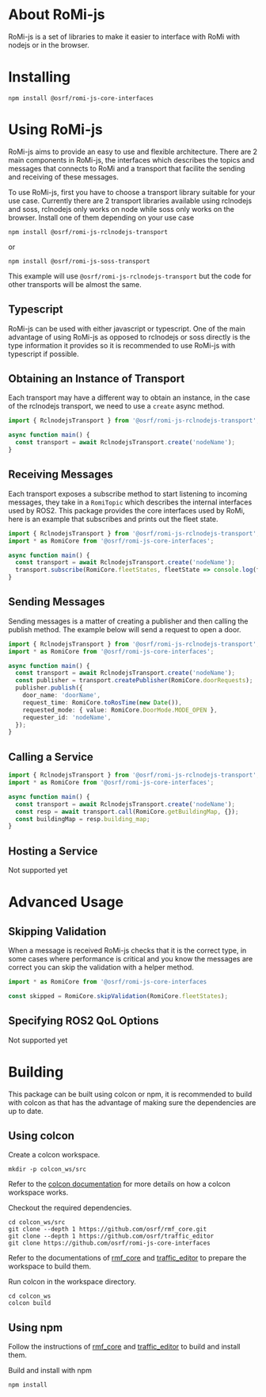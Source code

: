 # About RoMi-js

RoMi-js is a set of libraries to make it easier to interface with RoMi with nodejs or in the
browser.

# Installing

```
npm install @osrf/romi-js-core-interfaces
```

# Using RoMi-js

RoMi-js aims to provide an easy to use and flexible architecture. There are 2 main components in
RoMi-js, the interfaces which describes the topics and messages that connects to RoMi and a
transport that facilite the sending and receiving of these messages.

To use RoMi-js, first you have to choose a transport library suitable for your use case. Currently
there are 2 transport libraries available using rclnodejs and soss, rclnodejs only works on node
while soss only works on the browser. Install one of them depending on your use case

```
npm install @osrf/romi-js-rclnodejs-transport
```
or
```
npm install @osrf/romi-js-soss-transport
```

This example will use `@osrf/romi-js-rclnodejs-transport` but the code for other transports will be
almost the same.

## Typescript

RoMi-js can be used with either javascript or typescript. One of the main advantage of using RoMi-js
as opposed to rclnodejs or soss directly is the type information it provides so it is recommended to
use RoMi-js with typescript if possible.

## Obtaining an Instance of Transport

Each transport may have a different way to obtain an instance, in the case of the rclnodejs
transport, we need to use a `create` async method.

```ts
import { RclnodejsTransport } from '@osrf/romi-js-rclnodejs-transport';

async function main() {
  const transport = await RclnodejsTransport.create('nodeName');
}
```

## Receiving Messages

Each transport exposes a subscribe method to start listening to incoming messages, they take in a
`RomiTopic` which describes the internal interfaces used by ROS2. This package provides the core
interfaces used by RoMi, here is an example that subscribes and prints out the fleet state.

```ts
import { RclnodejsTransport } from '@osrf/romi-js-rclnodejs-transport';
import * as RomiCore from '@osrf/romi-js-core-interfaces';

async function main() {
  const transport = await RclnodejsTransport.create('nodeName');
  transport.subscribe(RomiCore.fleetStates, fleetState => console.log(fleetState));
}
```

## Sending Messages

Sending messages is a matter of creating a publisher and then calling the publish method. The
example below will send a request to open a door.

```ts
import { RclnodejsTransport } from '@osrf/romi-js-rclnodejs-transport';
import * as RomiCore from '@osrf/romi-js-core-interfaces';

async function main() {
  const transport = await RclnodejsTransport.create('nodeName');
  const publisher = transport.createPublisher(RomiCore.doorRequests);
  publisher.publish({
    door_name: 'doorName',
    request_time: RomiCore.toRosTime(new Date()),
    requested_mode: { value: RomiCore.DoorMode.MODE_OPEN },
    requester_id: 'nodeName',
  });
}
```

## Calling a Service

```ts
import { RclnodejsTransport } from '@osrf/romi-js-rclnodejs-transport';
import * as RomiCore from '@osrf/romi-js-core-interfaces';

async function main() {
  const transport = await RclnodejsTransport.create('nodeName');
  const resp = await transport.call(RomiCore.getBuildingMap, {});
  const buildingMap = resp.building_map;
}
```

## Hosting a Service

Not supported yet

# Advanced Usage

## Skipping Validation

When a message is received RoMi-js checks that it is the correct type, in some cases where
performance is critical and you know the messages are correct you can skip the validation with a
helper method.

```ts
import * as RomiCore from '@osrf/romi-js-core-interfaces

const skipped = RomiCore.skipValidation(RomiCore.fleetStates);
```

## Specifying ROS2 QoL Options

Not supported yet

# Building

This package can be built using colcon or npm, it is recommended to build with colcon as that has
the advantage of making sure the dependencies are up to date.

## Using colcon

Create a colcon workspace.
```
mkdir -p colcon_ws/src
```
Refer to the [colcon documentation](https://colcon.readthedocs.io/en/released/) for more details on
how a colcon workspace works.

Checkout the required dependencies.
```
cd colcon_ws/src
git clone --depth 1 https://github.com/osrf/rmf_core.git
git clone --depth 1 https://github.com/osrf/traffic_editor
git clone https://github.com/osrf/romi-js-core-interfaces
```

Refer to the documentations of [rmf_core](https://github.com/osrf/rmf_core#Installation) and
[traffic_editor](https://github.com/osrf/traffic_editor#Installation) to prepare the workspace to
build them.

Run colcon in the workspace directory.
```
cd colcon_ws
colcon build
```

## Using npm

Follow the instructions of [rmf_core](https://github.com/osrf/rmf_core#Installation) and
[traffic_editor](https://github.com/osrf/traffic_editor#Installation) to build and install them.

Build and install with npm
```
npm install
```
